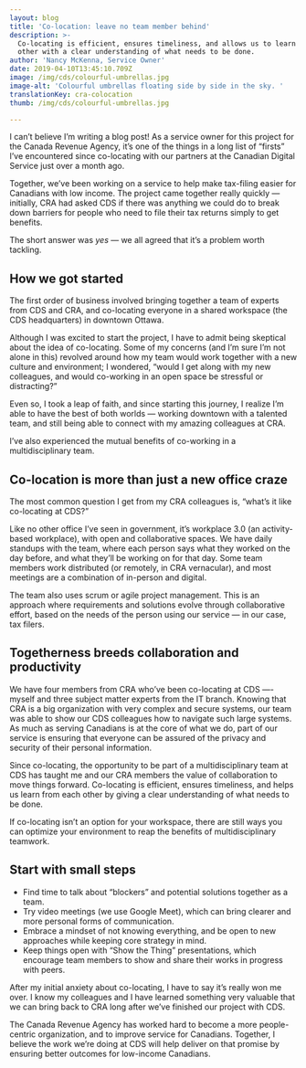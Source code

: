 ```yaml
---
layout: blog
title: 'Co-location: leave no team member behind'
description: >-
  Co-locating is efficient, ensures timeliness, and allows us to learn from each
  other with a clear understanding of what needs to be done.
author: 'Nancy McKenna, Service Owner'
date: 2019-04-10T13:45:10.709Z
image: /img/cds/colourful-umbrellas.jpg
image-alt: 'Colourful umbrellas floating side by side in the sky. '
translationKey: cra-colocation
thumb: /img/cds/colourful-umbrellas.jpg

---
```

I can’t believe I’m writing a blog post! As a service owner for this project for the Canada Revenue Agency, it’s one of the things in a long list of “firsts” I’ve encountered since co-locating with our partners at the Canadian Digital Service just over a month ago. 

Together, we’ve been working on a service to help make tax-filing easier for Canadians with low income. The project came together really quickly — initially, CRA had asked CDS if there was anything we could do to break down barriers for people who need to file their tax returns simply to get benefits.  

The short answer was *yes* — we all agreed that it’s a problem worth tackling.  

## How we got started

The first order of business involved bringing together a team of experts from CDS and CRA, and co-locating everyone in a shared workspace (the CDS headquarters) in downtown Ottawa. 

Although I was excited to start the project, I have to admit being skeptical about the idea of co-locating. Some of my concerns (and I’m sure I’m not alone in this) revolved around how my team would work together with a new culture and environment; I wondered, “would I get along with my new colleagues, and would co-working in an open space be stressful or distracting?” 

Even so, I took a leap of faith, and since starting this journey, I realize I’m able to have the best of both worlds — working downtown with a talented team, and still being able to connect with my amazing colleagues at CRA. 

I’ve also experienced the mutual benefits of co-working in a multidisciplinary team.  


## Co-location is more than just a new office craze

The most common question I get from my CRA colleagues is, “what’s it like co-locating at CDS?”

Like no other office I’ve seen in government, it’s workplace 3.0 (an activity-based workplace), with open and collaborative spaces. We have daily standups with the team, where each person says what they worked on the day before, and what they’ll be working on for that day. Some team members work distributed (or remotely, in CRA vernacular), and most meetings are a combination of in-person and digital. 

The team also uses scrum or agile project management. This is an approach where requirements and solutions evolve through collaborative effort, based on the needs of the person using our service — in our case, tax filers. 

## Togetherness breeds collaboration and productivity

We have four members from CRA who’ve been co-locating at CDS —- myself and three subject matter experts from the IT branch. Knowing that CRA is a big organization with very complex and secure systems, our team was able to show our CDS colleagues how to navigate such large systems. As much as serving Canadians is at the core of what we do, part of our service is ensuring that everyone can be assured of the privacy and security of their personal information.

Since co-locating, the opportunity to be part of a multidisciplinary team at CDS has taught me and our CRA members the value of collaboration to move things forward. Co-locating is efficient, ensures timeliness, and helps us learn from each other by giving a clear understanding of what needs to be done.  

If co-locating isn’t an option for your workspace, there are still ways you can optimize your environment to reap the benefits of multidisciplinary teamwork. 

## Start with small steps
* Find time to talk about “blockers” and potential solutions together as a team.
* Try video meetings (we use Google Meet), which can bring clearer and more personal forms of communication. 
* Embrace a mindset of not knowing everything, and be open to new approaches while keeping core strategy in mind. 
* Keep things open with “Show the Thing” presentations, which encourage team members to show and share their works in progress with peers.

After my initial anxiety about co-locating, I have to say it’s really won me over. I know my colleagues and I have learned something very valuable that we can bring back to CRA long after we’ve finished our project with CDS.

The Canada Revenue Agency has worked hard to become a more people-centric organization, and to improve service for Canadians. Together, I believe the work we’re doing at CDS will help deliver on that promise by ensuring better outcomes for low-income Canadians. 
